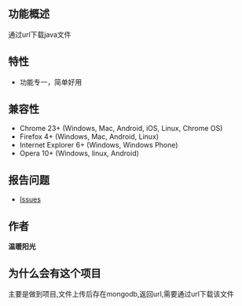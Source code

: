 



## 功能概述

通过url下载java文件

## 特性

- 功能专一，简单好用

## 兼容性

- Chrome 23+ (Windows, Mac, Android, iOS, Linux, Chrome OS)
- Firefox 4+ (Windows, Mac, Android, Linux)
- Internet Explorer 6+ (Windows, Windows Phone)
- Opera 10+ (Windows, linux, Android)


## 报告问题

- [Issues](https://github.com/yanhaijing/template.js/issues "report question")

## 作者

**温暖阳光**



## 为什么会有这个项目

主要是做到项目,文件上传后存在mongodb,返回url,需要通过url下载该文件
